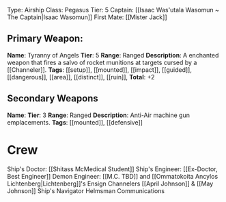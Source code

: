 Type: Airship
Class: Pegasus
Tier: 5
Captain: [[Isaac Was'utala Wasomun ~ The Captain|Isaac Wasomun]]
First Mate: [[Mister Jack]]


Primary Weapon:  
---
**Name**: Tyranny of Angels
**Tier**: 5
**Range**: Ranged
**Description**: A enchanted weapon that fires a salvo of rocket munitions at targets cursed by a [[Channeler]]. 
**Tags**: [[setup]], [[mounted]], [[impact]], [[guided]], [[dangerous]], [[area]],  [[distinct]], [[ruin]], 
**Total**: +2

Secondary Weapons
---

**Name**: 
**Tier**: 3
**Range**: Ranged
**Description**: Anti-Air machine gun emplacements. 
**Tags**: [[mounted]], [[defensive]] 


# Crew
Ship's Doctor: [[Shitass McMedical Student]]
Ship's Engineer: [[Ex-Doctor, Best Engineer]]
Demon Engineer: [[M.C. TBD]] and [[Ommatokoita Ancylos Lichtenberg|Lichtenberg]]'s 
Ensign Channelers [[April Johnson]] & [[May Johnson]]
Ship's Navigator
Helmsman
Communications
